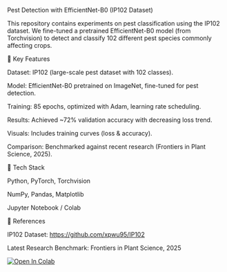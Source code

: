 Pest Detection with EfficientNet-B0 (IP102 Dataset)

This repository contains experiments on pest classification using the IP102 dataset. We fine-tuned a pretrained EfficientNet-B0 model (from Torchvision) to detect and classify 102 different pest species commonly affecting crops.

🔹 Key Features

Dataset: IP102 (large-scale pest dataset with 102 classes).

Model: EfficientNet-B0 pretrained on ImageNet, fine-tuned for pest detection.

Training: 85 epochs, optimized with Adam, learning rate scheduling.

Results: Achieved ~72% validation accuracy with decreasing loss trend.

Visuals: Includes training curves (loss & accuracy).

Comparison: Benchmarked against recent research (Frontiers in Plant Science, 2025).

🔹 Tech Stack

Python, PyTorch, Torchvision

NumPy, Pandas, Matplotlib

Jupyter Notebook / Colab

🔹 References

IP102 Dataset: https://github.com/xpwu95/IP102

Latest Research Benchmark: Frontiers in Plant Science, 2025

[![Open In Colab](https://colab.research.google.com/assets/colab-badge.svg)](https://colab.research.google.com/github/Sam74012/Pest_detection_model_on_ip102_dataset/blob/main/Pest_detection_model.ipynb)

